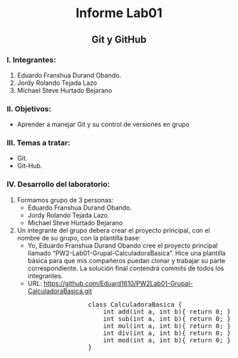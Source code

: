 <h1 align="center">Informe Lab01</h1>
<h2 align="center">Git y GitHub</h2>
<h3>I. Integrantes:</h3>
<ol>
    <li>Eduardo Franshua Durand Obando.</li>
    <li>Jordy Rolando Tejada Lazo</li>
    <li>Michael Steve Hurtado Bejarano</li>
</ol>

<h3>II. Objetivos:</h3>
<ul>
    <li>Aprender a manejar Git y su control de versiones en grupo</li>
</ul>

<h3>III. Temas a tratar:</h3>
<ul>
    <li>Git.</li>
    <li>Git-Hub.</li>
</ul>

<h3>IV. Desarrollo del laboratorio:</h3>

<ol>
    <li>Formamos grupo de 3 personas:
        <ul>
            <li>Eduardo Franshua Durand Obando.</li>
            <li>Jordy Rolando Tejada Lazo.</li>
            <li>Michael Steve Hurtado Bejarano</li>
        </ul>
    </li>
    <li>Un integrante del grupo debera crear el proyecto principal, con el nombre de su grupo, con la plantilla base:
        <ul>
            <li>
                Yo, Eduardo Franshua Durand Obando cree el proyecto principal llamado “PW2-Lab01-Grupal-CalculadoraBasica”. 
                Hice una plantilla básica para que mis compañeros puedan clonar y trabajar su parte correspondiente. 
                La solución final contendrá commits de todos los integrantes.
            </li>
            <li>URL: <a href="https://github.com/Eduard1610/PW2Lab01-Grupal-CalculadoraBasica.git" target="_blank">
                    https://github.com/Eduard1610/PW2Lab01-Grupal-CalculadoraBasica.git
                    </a>
            </li>
            <pre>
                class CalculadoraBasica {
                    int add(int a, int b){ return 0; }   
                    int sub(int a, int b){ return 0; }   
                    int mul(int a, int b){ return 0; }   
                    int div(int a, int b){ return 0; }   
                    int mod(int a, int b){ return 0; }
                }   
            </pre>   
        </ul>
    </li>
</ol>
